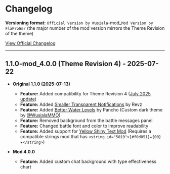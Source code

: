 # Changelog
**Versioning format:** `Official Version by Wusiala`-mod_`Mod Version by FlaProGmr` (the major number of the mod version mirrors the Theme Revision of the theme)

[View Official Changelog](https://forums.pokemmo.com/index.php?/topic/186539-mobile-%F0%9F%93%B1-catppuccin-mocha-mobile-version-101-out-2025-04-01/)

---

## 1.1.0-mod_4.0.0 (Theme Revision 4) - 2025-07-22
  - **Original 1.1.0 (2025-07-13)**
    - **Feature:** Added compatibility for Theme Revision 4 ([July 2025 update](https://github.com/PokeMMO/PokeMMO_Mods/commit/05e47bda47d9e1de450328e42d11ae93124fd778))
    - **Feature:** Added [Smaller Transparent Notifications](https://forums.pokemmo.com/index.php?/topic/186419-pc-mobile-smaller-transparent-notifications/) by Revz
    - **Feature:** Added [Better Water Levels](https://forums.pokemmo.com/index.php?/topic/187702-pc-mobile-better-water-levels/) by Pancho (Custom dark theme by [@WusialaMMO](https://github.com/WusialaMMO/catppuccin-mobile-theme-pokemmo))
    - **Feature:** Removed background from the battle messages panel
    - **Feature:** Changed battle font and color to improve readability
    - **Feature:** Added support for [Yellow Shiny Text Mod](https://forums.pokemmo.com/index.php?/topic/189713-yellow-shiny-text-mod/) (Requires a compatible strings mod that has `<string id="5019">[#f0d051]★{00}★</string>`)

  - **Mod 4.0.0**
    - **Feature:** Added custom chat background with type effectiveness chart
